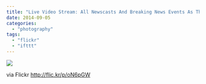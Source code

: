 ```yaml
---
title: "Live Video Stream: All Newscasts And Breaking News Events As They Happen « CBS San Francisco 2014-09-04 15-20-44"
date: 2014-09-05
categories: 
  - "photography"
tags: 
  - "flickr"
  - "ifttt"
---
```


![](https://farm4.staticflickr.com/3863/14961463018_a7960e727b.jpg)  

  
  
via Flickr http://flic.kr/p/oN6pGW
